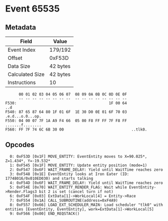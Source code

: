 # Event 65535

## Metadata

| Field           | Value    |
|-----------------|----------|
| Event Index     | 179/192  |
| Offset          | 0xF53D   |
| Data Size       | 42 bytes |
| Calculated Size | 42 bytes |
| Instructions    | 10       |

```
      00 01 02 03 04 05 06 07  08 09 0A 0B 0C 0D 0E 0F
      -- -- -- -- -- -- -- --  -- -- -- -- -- -- -- --
F530:                                         1F 00 64               ..d
F540: 87 65 87 64 80 1F 01 6F  1E 30 D0 0E 01 6F 70 03  .e.d...o.0...op.
F550: 04 00 07 7F 1A A9 F4 66  05 00 F8 FF FF 7F F8 FF  .......f........
F560: FF 7F 74 6C 6B 30 00                              ..tlk0.         
```

## Opcodes

```
  0: 0xF53D [0x1F] MOVE_ENTITY: EventEntity moves to X=90.025*, Z=1.434*, Y=-19.532*
  1: 0xF545 [0x1F] MOVE_ENTITY: Update entity position (mode=1)
  2: 0xF547 [0x6F] WAIT_FRAME_DELAY: Yield until WaitTime reaches zero
  3: 0xF548 [0x1E] EventEntity looks at Iron Eater (ID: 17748016/0x010ED030) and starts talking
  4: 0xF54D [0x6F] WAIT_FRAME_DELAY: Yield until WaitTime reaches zero
  5: 0xF54E [0x70] WAIT_ENTITY_RENDER_FLAG: Wait while EventEntity->Render.Flags3 bit 2 is set (cancel turn if not)
  6: 0xF54F [0x03] ExtData[1]->WorkLocal[4] = Entity->Race
  7: 0xF554 [0x1A] CALL_SUBROUTINE(address=0xF4A9)
  8: 0xF557 [0x66] LOAD_EXT_SCHEDULER_MAIN: Load scheduler "tlk0" with entities [EventEntity, EventEntity], work=ExtData[1]->WorkLocal[5]
  9: 0xF566 [0x00] END_REQSTACK()
```
